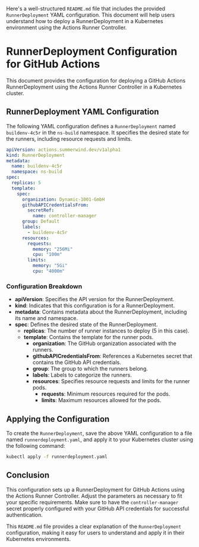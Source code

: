 Here's a well-structured `README.md` file that includes the provided `RunnerDeployment` YAML configuration. This document will help users understand how to deploy a RunnerDeployment in a Kubernetes environment using the Actions Runner Controller.


# RunnerDeployment Configuration for GitHub Actions

This document provides the configuration for deploying a GitHub Actions RunnerDeployment using the Actions Runner Controller in a Kubernetes cluster.

## RunnerDeployment YAML Configuration

The following YAML configuration defines a `RunnerDeployment` named `buildenv-4c5r` in the `ns-build` namespace. It specifies the desired state for the runners, including resource requests and limits.

```yaml
apiVersion: actions.summerwind.dev/v1alpha1
kind: RunnerDeployment
metadata:
  name: buildenv-4c5r
  namespace: ns-build
spec:
  replicas: 5
  template:
    spec:
      organization: Dynamic-1001-GmbH
      githubAPICredentialsFrom:
        secretRef:
          name: controller-manager
      group: Default
      labels:
        - buildenv-4c5r
      resources:
        requests:
          memory: "256Mi"
          cpu: "100m"
        limits:
          memory: "5Gi"
          cpu: "4000m"
```

### Configuration Breakdown

- **apiVersion**: Specifies the API version for the RunnerDeployment.
- **kind**: Indicates that this configuration is for a RunnerDeployment.
- **metadata**: Contains metadata about the RunnerDeployment, including its name and namespace.
- **spec**: Defines the desired state of the RunnerDeployment.
  - **replicas**: The number of runner instances to deploy (5 in this case).
  - **template**: Contains the template for the runner pods.
    - **organization**: The GitHub organization associated with the runners.
    - **githubAPICredentialsFrom**: References a Kubernetes secret that contains the GitHub API credentials.
    - **group**: The group to which the runners belong.
    - **labels**: Labels to categorize the runners.
    - **resources**: Specifies resource requests and limits for the runner pods.
      - **requests**: Minimum resources required for the pods.
      - **limits**: Maximum resources allowed for the pods.

## Applying the Configuration

To create the `RunnerDeployment`, save the above YAML configuration to a file named `runnerdeployment.yaml`, and apply it to your Kubernetes cluster using the following command:

```bash
kubectl apply -f runnerdeployment.yaml
```

## Conclusion

This configuration sets up a RunnerDeployment for GitHub Actions using the Actions Runner Controller. Adjust the parameters as necessary to fit your specific requirements. Make sure to have the `controller-manager` secret properly configured with your GitHub API credentials for successful authentication.


This `README.md` file provides a clear explanation of the `RunnerDeployment` configuration, making it easy for users to understand and apply it in their Kubernetes environments.
